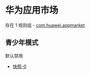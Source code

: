 # 华为应用市场

存在 1 规则组 - [com.huawei.appmarket](/src/apps/com.huawei.appmarket.ts)

## 青少年模式

默认禁用

- [快照-0](https://i.gkd.li/import/14222901)
